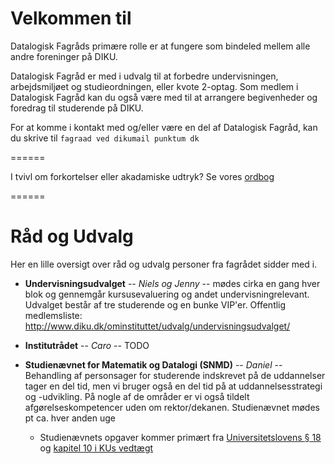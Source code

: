 Velkommen til
=============

Datalogisk Fagråds primære rolle er at fungere som bindeled mellem alle andre foreninger på DIKU.

Datalogisk Fagråd er med i udvalg til at forbedre undervisningen, arbejdsmiljøet og studieordningen, eller kvote 2-optag. Som medlem i Datalogisk Fagråd kan du også være med til at arrangere begivenheder og foredrag til studerende på DIKU.

For at komme i kontakt med og/eller være en del af Datalogisk Fagråd, kan du skrive til `fagraad ved dikumail punktum dk`

======

I tvivl om forkortelser eller akadamiske udtryk? Se vores [ordbog](ordbog.md)

======

# Råd og Udvalg

Her en lille oversigt over råd og udvalg personer fra fagrådet sidder med i.

* **Undervisningsudvalget** -- *Niels og Jenny* -- mødes cirka en gang hver blok og gennemgår kursusevaluering og andet undervisningrelevant.  Udvalget består af tre studerende og en bunke VIP'er.  Offentlig medlemsliste:
http://www.diku.dk/ominstituttet/udvalg/undervisningsudvalget/

* **Institutrådet** -- *Caro* -- TODO

* **Studienævnet for Matematik og Datalogi (SNMD)** -- *Daniel* --  Behandling af personsager for studerende
indskrevet på de uddannelser tager en del tid, men vi bruger også en
del tid på at uddannelsesstrategi og -udvikling. På nogle af de
områder er vi også tildelt afgørelseskompetencer uden om
rektor/dekanen. Studienævnet mødes pt ca. hver anden uge

    - Studienævnets opgaver kommer primært fra [Universitetslovens § 18](https://www.retsinformation.dk/Forms/R0710.aspx?id=164209#P18)
og [kapitel 10 i KUs vedtægt](http://bestyrelse.ku.dk/vedtaegt/)
